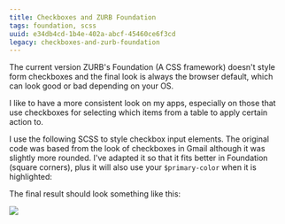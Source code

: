 ```yaml
---
title: Checkboxes and ZURB Foundation
tags: foundation, scss
uuid: e34db4cd-1b4e-402a-abcf-45460ce6f3cd
legacy: checkboxes-and-zurb-foundation
---
```


The current version ZURB's Foundation (A CSS framework) doesn't style form checkboxes and the final look is always the browser default, which can look good or bad depending on your OS.

I like to have a more consistent look on my apps, especially on those that use checkboxes for selecting which items from a table to apply certain action to.

I use the following SCSS to style checkbox input elements. The original code was based from the look of checkboxes in Gmail although it was slightly more rounded. I've adapted it so that it fits better in Foundation (square corners), plus it will also use your `$primary-color` when it is highlighted:

<script src="https://gist.github.com/etcinit/86464e5a9e3d362e24a6.js"></script>

The final result should look something like this:

<img src="http://assets.chromabits.com/posts/foundation-checkbox.png" style="max-width: 200px; margin-left: auto; margin-right: auto">
